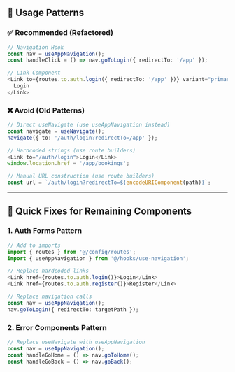 

## 📖 **Usage Patterns**

### **✅ Recommended (Refactored)**

```typescript
// Navigation Hook
const nav = useAppNavigation();
const handleClick = () => nav.goToLogin({ redirectTo: '/app' });

// Link Component
<Link to={routes.to.auth.login({ redirectTo: '/app' })} variant="primary">
  Login
</Link>
```

### **❌ Avoid (Old Patterns)**

```typescript
// Direct useNavigate (use useAppNavigation instead)
const navigate = useNavigate();
navigate({ to: '/auth/login?redirectTo=/app' });

// Hardcoded strings (use route builders)
<Link to="/auth/login">Login</Link>
window.location.href = '/app/bookings';

// Manual URL construction (use route builders)
const url = `/auth/login?redirectTo=${encodeURIComponent(path)}`;
```

---

## 🔧 **Quick Fixes for Remaining Components**

### **1. Auth Forms Pattern**

```typescript
// Add to imports
import { routes } from '@/config/routes';
import { useAppNavigation } from '@/hooks/use-navigation';

// Replace hardcoded links
<Link href={routes.to.auth.login()}>Login</Link>
<Link href={routes.to.auth.register()}>Register</Link>

// Replace navigation calls
const nav = useAppNavigation();
nav.goToLogin({ redirectTo: targetPath });
```

### **2. Error Components Pattern**

```typescript
// Replace useNavigate with useAppNavigation
const nav = useAppNavigation();
const handleGoHome = () => nav.goToHome();
const handleGoBack = () => nav.goBack();
```

